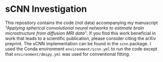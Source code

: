 # sCNN Investigation

This repository contains the code (not data) accompanying my manuscript _"Applying spherical convolutional neural networks to estimate brain microstructure from diffusion MRI data"_. If you find this work beneficial in work that leads to a scientific publication, please consider citing the arXiv preprint. The sCNN implementation can be found in the `scnn` package. I used the Conda environment `environment/scnn.yml` to run the code except that `environment/dmipy.yml` was used for conventional fitting.
